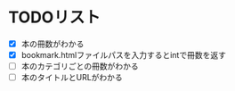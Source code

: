 # TODOリスト

- [X] 本の冊数がわかる
- [X] bookmark.htmlファイルパスを入力するとintで冊数を返す
- [ ] 本のカテゴリごとの冊数がわかる
- [ ] 本のタイトルとURLがわかる